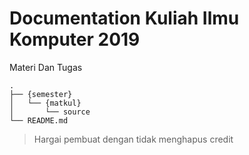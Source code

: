 # Documentation Kuliah Ilmu Komputer 2019

Materi Dan Tugas

```
.
├── {semester}
│   └── {matkul}
│       └── source
└── README.md

```

> Hargai pembuat dengan tidak menghapus credit
